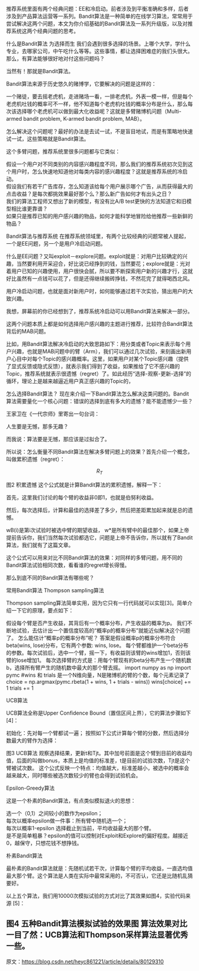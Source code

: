 

推荐系统里面有两个经典问题：EE和冷启动。前者涉及到平衡准确和多样，后者涉及到产品算法运营等一系列。Bandit算法是一种简单的在线学习算法，常常用于尝试解决这两个问题，本文为你介绍基础的Bandit算法及一系列升级版，以及对推荐系统这两个经典问题的思考。

什么是Bandit算法
为选择而生
我们会遇到很多选择的场景。上哪个大学，学什么专业，去哪家公司，中午吃什么等等。这些事情，都让选择困难症的我们头很大。那么，有算法能够很好地对付这些问题吗？

当然有！那就是Bandit算法。

Bandit算法来源于历史悠久的赌博学，它要解决的问题是这样的：

一个赌徒，要去摇老虎机，走进赌场一看，一排老虎机，外表一模一样，但是每个老虎机吐钱的概率可不一样，他不知道每个老虎机吐钱的概率分布是什么，那么每次该选择哪个老虎机可以做到最大化收益呢？这就是多臂赌博机问题（Multi-armed bandit problem, K-armed bandit problem, MAB）。

怎么解决这个问题呢？最好的办法是去试一试，不是盲目地试，而是有策略地快速试一试，这些策略就是Bandit算法。

这个多臂问题，推荐系统里很多问题都与它类似：

假设一个用户对不同类别的内容感兴趣程度不同，那么我们的推荐系统初次见到这个用户时，怎么快速地知道他对每类内容的感兴趣程度？这就是推荐系统的冷启动。  
假设我们有若干广告库存，怎么知道该给每个用户展示哪个广告，从而获得最大的点击收益？是每次都挑效果最好那个么？那么新广告如何才有出头之日？  
我们的算法工程师又想出了新的模型，有没有比A/B test更快的方法知道它和旧模型相比谁更靠谱？  
如果只是推荐已知的用户感兴趣的物品，如何才能科学地冒险给他推荐一些新鲜的物品？  

Bandit算法与推荐系统
在推荐系统领域里，有两个比较经典的问题常被人提起，一个是EE问题，另一个是用户冷启动问题。

什么是EE问题？又叫exploit－explore问题。exploit就是：对用户比较确定的兴趣，当然要利用开采迎合，好比说已经挣到的钱，当然要花；explore就是：光对着用户已知的兴趣使用，用户很快会腻，所以要不断探索用户新的兴趣才行，这就好比虽然有一点钱可以花了，但是还得继续搬砖挣钱，不然花完了就得喝西北风。

用户冷启动问题，也就是面对新用户时，如何能够通过若干次实验，猜出用户的大致兴趣。

我想，屏幕前的你已经想到了，推荐系统冷启动可以用Bandit算法来解决一部分。

这两个问题本质上都是如何选择用户感兴趣的主题进行推荐，比较符合Bandit算法背后的MAB问题。

比如，用Bandit算法解决冷启动的大致思路如下：用分类或者Topic来表示每个用户兴趣，也就是MAB问题中的臂（Arm），我们可以通过几次试验，来刻画出新用户心目中对每个Topic的感兴趣概率。这里，如果用户对某个Topic感兴趣（提供了显式反馈或隐式反馈），就表示我们得到了收益，如果推给了它不感兴趣的Topic，推荐系统就表示很遗憾（regret）了。如此经历“选择-观察-更新-选择”的循环，理论上是越来越逼近用户真正感兴趣的Topic的，

怎么选择Bandit算法？
现在来介绍一下Bandit算法怎么解决这类问题的。Bandit算法需要量化一个核心问题：错误的选择到底有多大的遗憾？能不能遗憾少一些？

王家卫在《一代宗师》里寄出一句台词：

人生要是无憾，那多无趣？

而我说：算法要是无憾，那应该是过拟合了。

所以说：怎么衡量不同Bandit算法在解决多臂问题上的效果？首先介绍一个概念，叫做累积遗憾（regret）：

<script type="text/javascript" src="http://cdn.mathjax.org/mathjax/latest/MathJax.js?config=default"></script>
 $$R_T$$


图2 积累遗憾
这个公式就是计算Bandit算法的累积遗憾，解释一下：

首先，这里我们讨论的每个臂的收益非0即1，也就是伯努利收益。

然后，每次选择后，计算和最佳的选择差了多少，然后把差距累加起来就是总的遗憾。

wB(i)是第i次试验时被选中臂的期望收益， w*是所有臂中的最佳那个，如果上帝提前告诉你，我们当然每次试验都选它，问题是上帝不告诉你，所以就有了Bandit算法，我们就有了这篇文章。

这个公式可以用来对比不同Bandit算法的效果：对同样的多臂问题，用不同的Bandit算法试验相同次数，看看谁的regret增长得慢。

那么到底不同的Bandit算法有哪些呢？

常用Bandit算法
Thompson sampling算法

Thompson sampling算法简单实用，因为它只有一行代码就可以实现[3]。简单介绍一下它的原理，要点如下：

假设每个臂是否产生收益，其背后有一个概率分布，产生收益的概率为p。
我们不断地试验，去估计出一个置信度较高的“概率p的概率分布”就能近似解决这个问题了。
怎么能估计“概率p的概率分布”呢？ 答案是假设概率p的概率分布符合beta(wins, lose)分布，它有两个参数: wins, lose。
每个臂都维护一个beta分布的参数。每次试验后，选中一个臂，摇一下，有收益则该臂的wins增加1，否则该臂的lose增加1。
每次选择臂的方式是：用每个臂现有的beta分布产生一个随机数b，选择所有臂产生的随机数中最大的那个臂去摇。
    import  numpy as np
    import  pymc
    #wins 和 trials 是一个N维向量，N是赌博机的臂的个数，每个元素记录了
    choice = np.argmax(pymc.rbeta(1 + wins, 1 + trials - wins)) 
    wins[choice] += 1
    trials += 1

UCB算法

UCB算法全称是Upper Confidence Bound（置信区间上界），它的算法步骤如下[4]：

初始化：先对每一个臂都试一遍；
按照如下公式计算每个臂的分数，然后选择分数最大的臂作为选择：


图3 UCB算法
观察选择结果，更新t和Tjt。其中加号前面是这个臂到目前的收益均值，后面的叫做bonus，本质上是均值的标准差，t是目前的试验次数，Tjt是这个臂被试次数。
这个公式反映一个特点：均值越大，标准差越小，被选中的概率会越来越大，同时哪些被选次数较少的臂也会得到试验机会。

Epsilon-Greedy算法

这是一个朴素的Bandit算法，有点类似模拟退火的思想：

选一个（0,1）之间较小的数作为epsilon；  
每次以概率epsilon做一件事：所有臂中随机选一个；  
每次以概率1-epsilon 选择截止到当前，平均收益最大的那个臂。  
是不是简单粗暴？epsilon的值可以控制对Exploit和Explore的偏好程度。越接近0，越保守，只想花钱不想挣钱。

朴素Bandit算法

最朴素的Bandit算法就是：先随机试若干次，计算每个臂的平均收益，一直选均值最大那个臂。这个算法是人类在实际中最常采用的，不可否认，它还是比随机乱猜要好。

以上五个算法，我们用10000次模拟试验的方式对比了其效果如图4，实验代码来源 [5]：



图4 五种Bandit算法模拟试验的效果图
算法效果对比一目了然：UCB算法和Thompson采样算法显著优秀一些。
--------------------- 
原文：https://blog.csdn.net/heyc861221/article/details/80129310 

